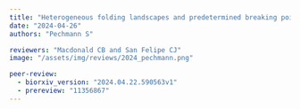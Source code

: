 ```yaml
---
title: "Heterogeneous folding landscapes and predetermined breaking points within a protein family"
date: "2024-04-26"
authors: "Pechmann S"

reviewers: "Macdonald CB and San Felipe CJ"
image: "/assets/img/reviews/2024_pechmann.png"

peer-review:
  - biorxiv_version: "2024.04.22.590563v1"
  - prereview: "11356867"
---
```


